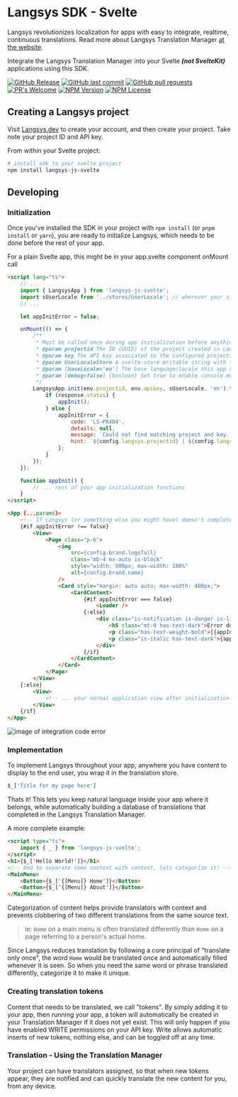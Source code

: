 # Langsys SDK - Svelte

Langsys revolutionizes localization for apps with easy to integrate, realtime, continuous translations. Read more about Langsys Translation Manager [at the website](https://Langsys.dev/).

Integrate the Langsys Translation Manager into your Svelte ***(not SvelteKit)*** applications using this SDK.

[![GitHub Release](https://img.shields.io/github/release/langsys/langsys-js-svelte.svg?style=flat)]()
[![GitHub last commit](https://img.shields.io/github/last-commit/langsys/langsys-js-svelte.svg?style=flat)]()
[![GitHub pull requests](https://img.shields.io/github/issues-pr/cdnjs/cdnjs.svg?style=flat)]()
[![PR's Welcome](https://img.shields.io/badge/PRs-welcome-brightgreen.svg?style=flat)](http://makeapullrequest.com)
[![NPM Version](https://img.shields.io/npm/v/npm.svg?style=flat)]()
[![NPM License](https://img.shields.io/npm/l/all-contributors.svg?style=flat)](https://github.com/langsys/langsys-js-svelte/blob/master/LICENSE)

## Creating a Langsys project

Visit [Langsys.dev](https://Langsys.dev/) to create your account, and then create your project. Take note your project ID and API key.

From within your Svelte project:

```bash
# install sdk to your svelte project
npm install langsys-js-svelte
```

## Developing

### Initialization
Once you've installed the SDK in your project with `npm install` (or `pnpm install` or `yarn`), you are ready to initialize Langsys, which needs to be done before the rest of your app.

For a plain Svelte app, this might be in your app.svelte component onMount call

```html
<script lang="ts">
    // ...
    import { LangsysApp } from 'langsys-js-svelte';
    import sUserLocale from '../stores/UserLocale'; // wherever your store for your user locale is
    // ...

    let appInitError = false;

    onMount(() => {
        /**
         * Must be called once during app initialization before anything else!
         * @param projectid The ID (UUID) of the project created in Langsys for this app
         * @param key The API key associated to the configured projectid
         * @param UserLocaleStore A svelte-store Writable string with the user-selected locale
         * @param [baseLocale='en'] The base language/locale this app uses. ie: what language is put into the code?
         * @param [debug=false] {boolean} Set true to enable console messages
         */
        LangsysApp.init(env.projectid, env.apikey, sUserLocale, 'en').then((response) => {
            if (response.status) {
                appInit();
            } else {
                appInitError = {
                    code: 'LS-PK404',
                    details: null,
                    message: `Could not find matching project and key.`,
                    hint: `${config.langsys.projectid} | ${config.langsys.key.substring(0, 10)}{...}`,
                };
            }
        });
    });

    function appInit() {
        // ... rest of your app initialization functions
    }
</script>

<App {...params}>
    <!-- If Langsys (or something else you might have) doesn't complete, it fills out the appInitError and this displays, example code styled by Bulma classes -->
    {#if appInitError !== false}
        <View>
            <Page class="p-6">
                <img
                    src={config.brand.logoTall}
                    class="mb-4 mx-auto is-block"
                    style="width: 500px; max-width: 100%"
                    alt={config.brand.name}
                />
                <Card style="margin: auto auto; max-width: 400px;">
                    <CardContent>
                        {#if appInitError === false}
                            <Loader />
                        {:else}
                            <div class="is-notification is-danger is-light">
                                <h5 class="mt-0 has-text-dark">Error during app init</h5>
                                <p class="has-text-weight-bold">[{appInitError.code}] {appInitError.message}</p>
                                <p class="is-italic has-text-dark">{appInitError.hint}</p>
                            </div>
                        {/if}
                    </CardContent>
                </Card>
            </Page>
        </View>
    {:else}
        <View>
            <!-- ... your normal application view after initialization succeeds ... -->
        </View>
    {/if}
</App>
```
![image of integration code error](https://p-gkfqz2n.b2.n0.cdn.getcloudapp.com/items/9ZuymoAe/c1b84ac3-f07c-4539-bd84-24467d53caf6.jpg?source=viewer&v=214198bfd9215c42c09ad0427465f4fa)

### Implementation

To implement Langsys throughout your app, anywhere you have content to display to the end user, you wrap it in the translation store.

```js
$_['Title for my page here']
```

Thats it! This lets you keep natural language inside your app where it belongs, while automatically building a database of translations that completed in the Langsys Translation Manager.

A more complete example:

```html
<script type="ts">
    import { _ } from 'langsys-js-svelte';
</script>
<h1>{$_['Hello World!']}</h1>
<!-- And to separate some content with context, lets categorize it! -->
<MainMenu>
    <Button>{$_['{[Menu]} Home']}</Button>
    <Button>{$_['{[Menu]} About']}</Button>
</MainMenu>
```

Categorization of content helps provide translators with context and prevents clobbering of two different translations from the same source text.

> ie:  `Home` on a main menu is often translated differently than `Home` on a page referring to a person's actual home.

Since Langsys reduces translation by following a core principal of "translate only once", the word `Home` would be translated once and automatically filled whenever it is seen. So when you need the same word or phrase translated differently, categorize it to make it unique.

### Creating translation tokens

Content that needs to be translated, we call "tokens". By simply adding it to your app, then running your app, a token will automatically be created in your Translation Manager if it does not yet exist. This will only happen if you have enabled WRITE permissions on your API key.  Write allows automatic inserts of new tokens, nothing else, and can be toggled off at any time.

### Translation - Using the Translation Manager
Your project can have translators assigned, so that when new tokens appear, they are notified and can quickly translate the new content for you, from any device.
